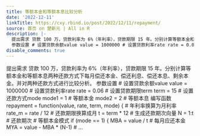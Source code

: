 ```yaml
---
title: 等额本金和等额本息比较分析
date: '2022-12-11'
linkTitle: https://cxy.rbind.io/post/2022/12/11/repayment/
source: 首页 on 楚新元 | All in R
description: |-
  提出需求 贷款 100 万，贷款利率为 6%（年利率），贷款期限 15 年。分别计算等额本金和等额本息两种还款方式下每月偿还本金、偿还利息、偿还本息、剩余本金。并对两种还款方式进行比较分析。
  参数设置 # 设置贷款余额value value = 1000000 # 设置贷款利率rate rate = 0.06 # 设置贷款期限term term = 15 # 设置还款方式mode mode1 = 1 # 等额本金 mode2 = 2 # 等额本息 编写函数 repayment = function(value, rate, term, mode) { # 年利率换算为月利率 rate_m = rate / 12 # 还款期限换算成月 t = term * 12 # 生成还款期次向量 N = 1:t # 还款期次 # 等额本金模式 if (mode == 1) { MBA = value / t # 每月应还本金 MYA = value - MBA * (N-1) # ...
disable_comments: true
---
```

提出需求 贷款 100 万，贷款利率为 6%（年利率），贷款期限 15 年。分别计算等额本金和等额本息两种还款方式下每月偿还本金、偿还利息、偿还本息、剩余本金。并对两种还款方式进行比较分析。
参数设置 # 设置贷款余额value value = 1000000 # 设置贷款利率rate rate = 0.06 # 设置贷款期限term term = 15 # 设置还款方式mode mode1 = 1 # 等额本金 mode2 = 2 # 等额本息 编写函数 repayment = function(value, rate, term, mode) { # 年利率换算为月利率 rate_m = rate / 12 # 还款期限换算成月 t = term * 12 # 生成还款期次向量 N = 1:t # 还款期次 # 等额本金模式 if (mode == 1) { MBA = value / t # 每月应还本金 MYA = value - MBA * (N-1) # ...